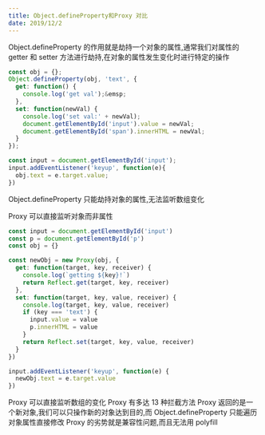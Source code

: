 ```yaml
---
title: Object.defineProperty和Proxy 对比
date: 2019/12/2
---
```


Object.defineProperty
的作用就是劫持一个对象的属性,通常我们对属性的 getter 和 setter 方法进行劫持,在对象的属性发生变化时进行特定的操作

```js
const obj = {};
Object.defineProperty(obj, 'text', {
  get: function() {
    console.log('get val');&emsp;
  },
  set: function(newVal) {
    console.log('set val:' + newVal);
    document.getElementById('input').value = newVal;
    document.getElementById('span').innerHTML = newVal;
  }
});

const input = document.getElementById('input');
input.addEventListener('keyup', function(e){
  obj.text = e.target.value;
})
```

Object.defineProperty 只能劫持对象的属性,无法监听数组变化

Proxy 可以直接监听对象而非属性

```js
const input = document.getElementById('input')
const p = document.getElementById('p')
const obj = {}

const newObj = new Proxy(obj, {
  get: function(target, key, receiver) {
    console.log(`getting ${key}!`)
    return Reflect.get(target, key, receiver)
  },
  set: function(target, key, value, receiver) {
    console.log(target, key, value, receiver)
    if (key === 'text') {
      input.value = value
      p.innerHTML = value
    }
    return Reflect.set(target, key, value, receiver)
  }
})

input.addEventListener('keyup', function(e) {
  newObj.text = e.target.value
})
```

Proxy 可以直接监听数组的变化
Proxy 有多达 13 种拦截方法
Proxy 返回的是一个新对象,我们可以只操作新的对象达到目的,而 Object.defineProperty 只能遍历对象属性直接修改
Proxy 的劣势就是兼容性问题,而且无法用 polyfill
